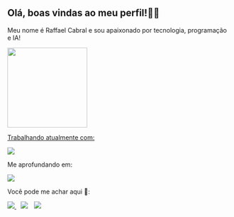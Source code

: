 ## Olá, boas vindas ao meu perfil!👋😄

Meu nome é Raffael Cabral e sou apaixonado por tecnologia, programação e IA!
<br>

<div>
  <a href="https://github.com/RaffaelCabral">
  <img height="180em" src="https://github-readme-stats.vercel.app/api/top-langs/?username=RaffaelCabral&layout=compact&langs_count=6&theme=radical"/>
</div>


<p>Trabalhando atualmente com:</p>

  <p>
  <a href="https://skillicons.dev">
    <img src="https://skillicons.dev/icons?i=flutter" />
  </a>
</p> 

<p>Me aprofundando em:</p>

<p>
<a href="https://skillicons.dev">
    <img src="https://skillicons.dev/icons?i=kotlin,js,ts,py,go,ruby,nodejs,nextjs,react,angular" />
  </a>
 </p>

 Você pode me achar aqui 📌:
 <div>
<a href="mailto:cabral.raffael@gmail.com"><img src="https://img.shields.io/badge/-Gmail-%23333?style=for-the-badge&logo=gmail&logoColor=white"> </a>
<a href="https://www.linkedin.com/in/raffaelmarques/" target="_blank"><img src="https://img.shields.io/badge/-LinkedIn-%230077B5?style=for-the-badge&logo=linkedin&logoColor=white" target="_blank" style="margin-left: 10px;"></a>
<a href="https://www.instagram.com/raffaelcabral"> <img src="https://img.shields.io/badge/Instagram-E4405F?style=for-the-badge&logo=instagram&logoColor=white" style="margin-left: 10px;"> <a/>

 </div>